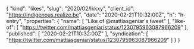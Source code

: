 {
  "kind": "likes",
  "slug": "2020/02/lkkxy",
  "client_id": "https://indigenous.realize.be",
  "date": "2020-02-21T10:32:00Z",
  "h": "h-entry",
  "properties": {
    "name": [
      "Like of @mattiasgeniar's tweet"
    ],
    "like-of": [
      "https://twitter.com/mattiasgeniar/status/1230795963087966209"
    ],
    "published": [
      "2020-02-21T10:32:00Z"
    ],
    "syndication": [
      "https://twitter.com/mattiasgeniar/status/1230795963087966209"
    ]
  }
}

